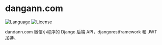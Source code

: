 # dangann.com
![Language](https://img.shields.io/badge/language-Python-blue.svg?style=flat-square) ![License](https://img.shields.io/badge/license-MIT-blue.svg?style=flat-square)


dandann.com 微信小程序的 Django 后端 API，djangorestframework 和 JWT 加持。
